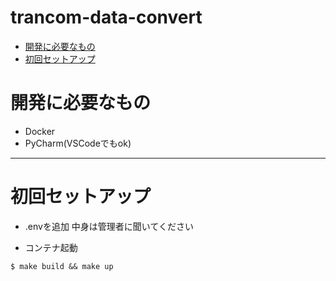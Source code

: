 # trancom-data-convert

- [開発に必要なもの](#開発に必要なもの)
- [初回セットアップ](#初回セットアップ)

# 開発に必要なもの

- Docker
- PyCharm(VSCodeでもok)

---

# 初回セットアップ

- .envを追加
中身は管理者に聞いてください

- コンテナ起動
```shell
$ make build && make up
```

